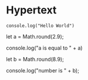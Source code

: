# Hypertext

```
console.log("Hello World")
```
let a = Math.round(2.9);

console.log("a is equal to " + a)

let b = Math.round(8.9);

console.log("number is " + b);
```
